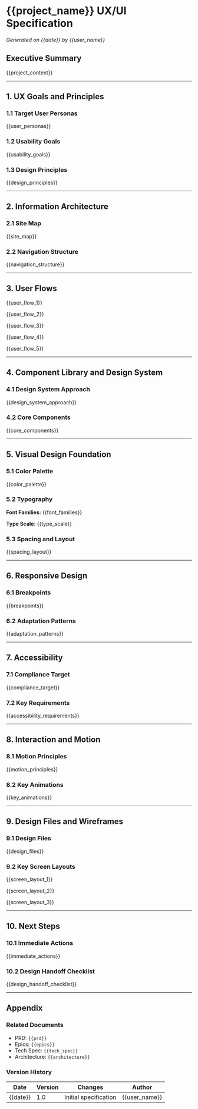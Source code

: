 # {{project_name}} UX/UI Specification

_Generated on {{date}} by {{user_name}}_

## Executive Summary

{{project_context}}

---

## 1. UX Goals and Principles

### 1.1 Target User Personas

{{user_personas}}

### 1.2 Usability Goals

{{usability_goals}}

### 1.3 Design Principles

{{design_principles}}

---

## 2. Information Architecture

### 2.1 Site Map

{{site_map}}

### 2.2 Navigation Structure

{{navigation_structure}}

---

## 3. User Flows

{{user_flow_1}}

{{user_flow_2}}

{{user_flow_3}}

{{user_flow_4}}

{{user_flow_5}}

---

## 4. Component Library and Design System

### 4.1 Design System Approach

{{design_system_approach}}

### 4.2 Core Components

{{core_components}}

---

## 5. Visual Design Foundation

### 5.1 Color Palette

{{color_palette}}

### 5.2 Typography

**Font Families:**
{{font_families}}

**Type Scale:**
{{type_scale}}

### 5.3 Spacing and Layout

{{spacing_layout}}

---

## 6. Responsive Design

### 6.1 Breakpoints

{{breakpoints}}

### 6.2 Adaptation Patterns

{{adaptation_patterns}}

---

## 7. Accessibility

### 7.1 Compliance Target

{{compliance_target}}

### 7.2 Key Requirements

{{accessibility_requirements}}

---

## 8. Interaction and Motion

### 8.1 Motion Principles

{{motion_principles}}

### 8.2 Key Animations

{{key_animations}}

---

## 9. Design Files and Wireframes

### 9.1 Design Files

{{design_files}}

### 9.2 Key Screen Layouts

{{screen_layout_1}}

{{screen_layout_2}}

{{screen_layout_3}}

---

## 10. Next Steps

### 10.1 Immediate Actions

{{immediate_actions}}

### 10.2 Design Handoff Checklist

{{design_handoff_checklist}}

---

## Appendix

### Related Documents

- PRD: `{{prd}}`
- Epics: `{{epics}}`
- Tech Spec: `{{tech_spec}}`
- Architecture: `{{architecture}}`

### Version History

| Date     | Version | Changes               | Author        |
| -------- | ------- | --------------------- | ------------- |
| {{date}} | 1.0     | Initial specification | {{user_name}} |
